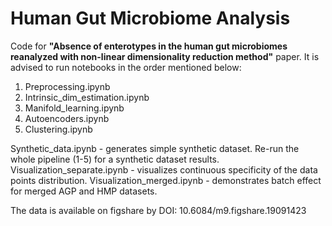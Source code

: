 # Human Gut Microbiome Analysis
Code for __"Absence of enterotypes in the human gut microbiomes reanalyzed with non-linear dimensionality reduction method"__ paper.
It is advised to run notebooks in the order mentioned below:

1. Preprocessing.ipynb
2. Intrinsic_dim_estimation.ipynb
3. Manifold_learning.ipynb
4. Autoencoders.ipynb
5. Clustering.ipynb

Synthetic_data.ipynb - generates simple synthetic dataset. Re-run the whole pipeline (1-5) for a synthetic dataset results.
Visualization_separate.ipynb - visualizes continuous specificity of the data points distribution.
Visualization_merged.ipynb - demonstrates batch effect for merged AGP and HMP datasets.

The data is available on figshare by DOI: 10.6084/m9.figshare.19091423
